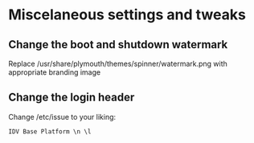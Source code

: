 # Miscelaneous settings and tweaks

## Change the boot and shutdown watermark
Replace /usr/share/plymouth/themes/spinner/watermark.png with appropriate branding image

## Change the login header
Change /etc/issue to your liking:
```
IDV Base Platform \n \l
```
